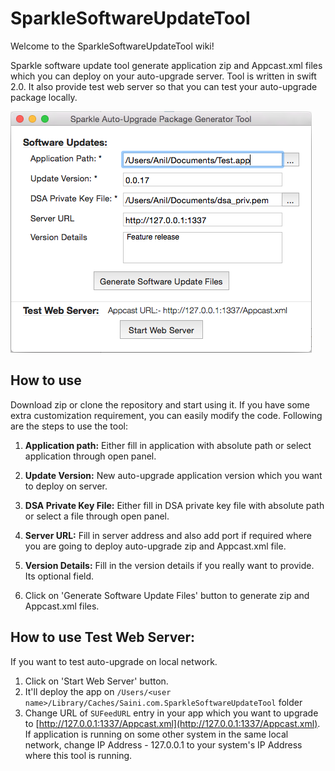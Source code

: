 # SparkleSoftwareUpdateTool
Welcome to the SparkleSoftwareUpdateTool wiki!

Sparkle software update tool generate application zip and Appcast.xml files which you can deploy on your auto-upgrade server. Tool is written in swift 2.0. It also provide test web server so that you can test your auto-upgrade package locally.

![Sparkle Software Update Tool screen shot](https://github.com/sainianil/SparkleSoftwareUpdateTool/blob/master/AutoUpgradeSoftwareTool.png)

## How to use
Download zip or clone the repository and start using it. If you have some extra customization requirement, you can easily modify the code. Following are the steps to use the tool:

1. **Application path:**
Either fill in application with absolute path or select application through open panel.

2. **Update Version:**
New auto-upgrade application version which you want to deploy on server.

3. **DSA Private Key File:**
Either fill in DSA private key file with absolute path or select a file through open panel.

4. **Server URL:**
Fill in server address and also add port if required where you are going to deploy auto-upgrade zip and Appcast.xml file.

5. **Version Details:**
Fill in the version details if you really want to provide. Its optional field.

6. Click on 'Generate Software Update Files' button to generate zip and Appcast.xml files.

## How to use Test Web Server:
If you want to test auto-upgrade on local network. 
1. Click on 'Start Web Server' button.
2. It'll deploy the app on `/Users/<user name>/Library/Caches/Saini.com.SparkleSoftwareUpdateTool` folder
3. Change URL of `SUFeedURL` entry in your app which you want to upgrade to [http://127.0.0.1:1337/Appcast.xml](http://127.0.0.1:1337/Appcast.xml). If application is running on some other system in the same local network, change IP Address - 127.0.0.1  to your system's IP Address where this tool is running.
